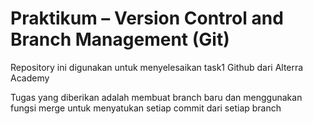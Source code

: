 # Praktikum – Version Control and Branch Management (Git)
Repository ini digunakan untuk menyelesaikan task1 Github dari Alterra Academy

Tugas yang diberikan adalah membuat branch baru dan menggunakan fungsi merge untuk menyatukan setiap commit dari setiap branch
